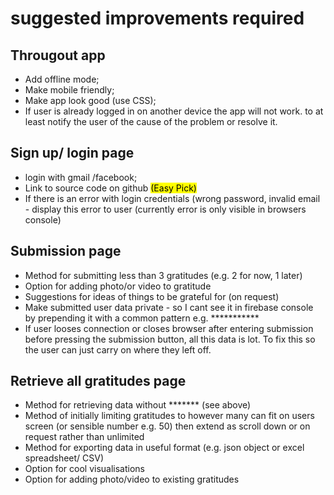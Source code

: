 <h1> suggested improvements required </h1>

<h2> Througout app </h2>

<ul>
<li>Add offline mode;</li>
<li>Make mobile friendly;</li> 
<li>Make app look good (use CSS);</li>
<li>If user is already logged in on another device the app will not work. to at least notify the user of the cause of the problem or resolve it.</li>
</ul>

<h2> Sign up/ login page </h2>
<ul>
<li>login with gmail /facebook;</li>
<li>Link to source code on github <mark>(Easy Pick)</mark> </li>
<li>If there is an error with login credentials (wrong password, invalid email - display this error to user (currently error is only visible in browsers console)</li>
</ul>

<h2> Submission page</h2>
<ul>
<li>Method for submitting less than 3 gratitudes (e.g. 2 for now, 1 later) </li>
<li>Option for adding photo/or video to gratitude</li>
<li>Suggestions for ideas of things to be grateful for (on request)</li>
<li>Make submitted user data private - so I cant see it in firebase console by prepending it with a common pattern e.g. *********** </li>
<li>If user looses connection or closes browser after entering submission before pressing the submission button, all this data is lot. To fix this so the user can just carry on where they left off. </li>
</ul>

<h2>Retrieve all gratitudes page</h2>
<ul>
<li>Method for retrieving data without ******* (see above)</li>
<li>Method of initially limiting gratitudes to however many can fit on users screen (or sensible number e.g. 50) then extend as scroll down or on request rather than unlimited</li>
<li>Method for exporting data in useful format (e.g. json object or excel spreadsheet/ CSV)</li>
<li>Option for cool visualisations </li>
<li>Option for adding photo/video to existing gratitudes</li>
</ul>


